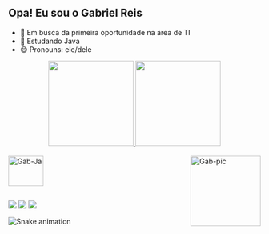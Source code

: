 ## Opa!  Eu sou o Gabriel Reis

- 🔭 Em busca da primeira oportunidade na área de TI
- 🌱 Estudando Java
- 😄 Pronouns: ele/dele

<div align="center">
  <a href="https://github.com/Gab-engsoftware">
  <img height="170em" src="https://github-readme-stats.vercel.app/api?username=Gab-engsoftware&show_icons=true&theme=tokyonight&include_all_commits=true&count_private=true"/>
  <img height="170em" src="https://github-readme-stats.vercel.app/api/top-langs/?username=Gab-engsoftware&layout=compact&langs_count=7&theme=tokyonight"/>
</div>
<div style="display: inline_block"><br>
  <img align="center" alt="Gab-Ja" height="60" width="70" src="https://cdn.jsdelivr.net/gh/devicons/devicon/icons/java/java-original-wordmark.svg">
    <img align="right" alt="Gab-pic" height="140" width="140" src="https://cdn.discordapp.com/attachments/902537163315482698/940325842305843230/ezgif.com-gif-maker_2.gif">
</div>
  
  ##
 
<div>
  <a href="https://www.instagram.com/gab.engsoftware/" target="_blank"><img src="https://img.shields.io/badge/-Instagram-%23E4405F?style=for-the-badge&logo=instagram&logoColor=white" target="_blank"></a>
  <a href = "mailto:gabrielgomes.reis@ucsal.edu.br"><img src="https://img.shields.io/badge/-Gmail-%23333?style=for-the-badge&logo=gmail&logoColor=white" target="_blank"></a>
  <a href="https://www.linkedin.com/in/gabriel-reis-4b643521a" target="_blank"><img src="https://img.shields.io/badge/-LinkedIn-%230077B5?style=for-the-badge&logo=linkedin&logoColor=white" target="_blank"></a> 
  
   ![Snake animation](https://github.com/Gab-engsoftware/Gab-engsoftware/blob/output/github-contribution-grid-snake.svg)
</div>
